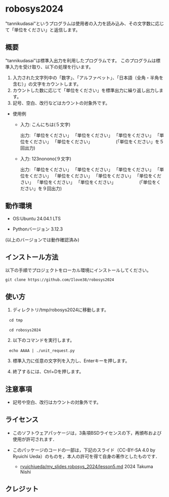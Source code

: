 # robosys2024
"tannikudasai"というプログラムは使用者の入力を読み込み、その文字数に応じて「単位をください」と返信します。

## 概要
 "tannikudasai"は標準入出力を利用したプログラムです。
 このプログラムは標準入力を受け取り、以下の処理を行います。
 1. 入力された文字列中の「数字」、「アルファベット」、「日本語（全角・半角を含む）」の文字をカウントします。
 2. カウントした数に応じて「単位をください」を標準出力に繰り返し出力します。
 3. 記号、空白、改行などはカウントの対象外です。

- 使用例
  - 入力: こんにちは(５文字)

    出力: 「単位をください」 「単位をください」 「単位をください」 「単位をください」 「単位をください」
　　　　　(「単位をください」を５回出力)


  - 入力: 123nonono(９文字)

    出力: 「単位をください」 「単位をください」 「単位をください」 「単位をください」 「単位をください」 「単位をください」 「単位をください」 「単位をください」 「単位をください」
　　　　　(「単位をください」を９回出力)

## 動作環境

- OS:Ubuntu 24.04.1 LTS

- Pythonバージョン 3.12.3

(以上のバージョンでは動作確認済み)

## インストール方法

以下の手順でプロジェクトをローカル環境にインストールしてください。

```
git clone https://github.com/Ilove38/robosys2024
```


## 使い方
 1. ディレクトリ/tmp/robosys2024に移動します。

```
　cd tmp

　cd robosys2024
```
 
 2. 以下のコマンドを実行します。

```
　echo AAAA | ./unit_request.py
```

 3. 標準入力に任意の文字列を入力し、Enterキーを押します。

 4. 終了するには、Ctrl+Dを押します。
                                                           
## 注意事項
- 記号や空白、改行はカウントの対象外です。

## ライセンス
- このソフトウェアパッケージは，3条項BSDライセンスの下，再頒布および使用が許可されます．

- このパッケージのコードの一部は，下記のスライド（CC-BY-SA 4.0 by Ryuichi Ueda）のものを，本人の許可を得て自身の著作としたものです．
    - [ryuichiueda/my_slides robosys_2024/lesson5.md](https://github.com/ryuichiueda/my_slides/blob/master/robosys_2024/lesson5.md)
2024 Takuma Nishi

## クレジット

